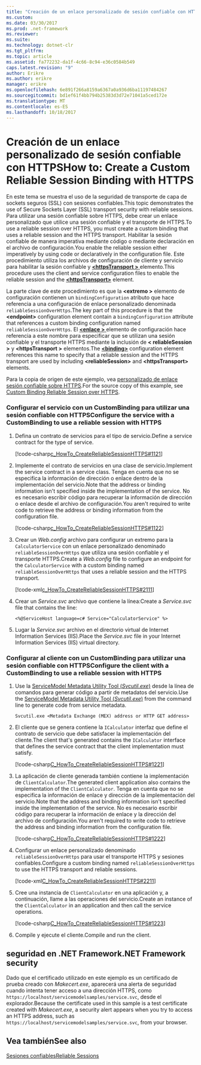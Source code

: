```yaml
---
title: "Creación de un enlace personalizado de sesión confiable con HTTPS"
ms.custom: 
ms.date: 03/30/2017
ms.prod: .net-framework
ms.reviewer: 
ms.suite: 
ms.technology: dotnet-clr
ms.tgt_pltfrm: 
ms.topic: article
ms.assetid: fa772232-da1f-4c66-8c94-e36c0584b549
caps.latest.revision: "9"
author: Erikre
ms.author: erikre
manager: erikre
ms.openlocfilehash: 6e891f266a8159a6367a0a936d6ba11197484267
ms.sourcegitcommit: bd1ef61f4bb794b25383d3d72e71041a5ced172e
ms.translationtype: MT
ms.contentlocale: es-ES
ms.lasthandoff: 10/18/2017
---
```

# <a name="how-to-create-a-custom-reliable-session-binding-with-https"></a><span data-ttu-id="63163-102">Creación de un enlace personalizado de sesión confiable con HTTPS</span><span class="sxs-lookup"><span data-stu-id="63163-102">How to: Create a Custom Reliable Session Binding with HTTPS</span></span>

<span data-ttu-id="63163-103">En este tema se muestra el uso de la seguridad de transporte de capa de sockets seguros (SSL) con sesiones confiables.</span><span class="sxs-lookup"><span data-stu-id="63163-103">This topic demonstrates the use of Secure Sockets Layer (SSL) transport security with reliable sessions.</span></span> <span data-ttu-id="63163-104">Para utilizar una sesión confiable sobre HTTPS, debe crear un enlace personalizado que utilice una sesión confiable y el transporte de HTTPS.</span><span class="sxs-lookup"><span data-stu-id="63163-104">To use a reliable session over HTTPS, you must create a custom binding that uses a reliable session and the HTTPS transport.</span></span> <span data-ttu-id="63163-105">Habilitar la sesión confiable de manera imperativa mediante código o mediante declaración en el archivo de configuración.</span><span class="sxs-lookup"><span data-stu-id="63163-105">You enable the reliable session either imperatively by using code or declaratively in the configuration file.</span></span> <span data-ttu-id="63163-106">Este procedimiento utiliza los archivos de configuración de cliente y servicio para habilitar la sesión confiable y [  **\<httpsTransport >** ](../../../../docs/framework/configure-apps/file-schema/wcf/httpstransport.md) elemento.</span><span class="sxs-lookup"><span data-stu-id="63163-106">This procedure uses the client and service configuration files to enable the reliable session and the [**\<httpsTransport>**](../../../../docs/framework/configure-apps/file-schema/wcf/httpstransport.md) element.</span></span>

<span data-ttu-id="63163-107">La parte clave de este procedimiento es que la  **\<extremo >** elemento de configuración contienen un `bindingConfiguration` atributo que hace referencia a una configuración de enlace personalizado denominada `reliableSessionOverHttps`.</span><span class="sxs-lookup"><span data-stu-id="63163-107">The key part of this procedure is that the **\<endpoint>** configuration element contain a `bindingConfiguration` attribute that references a custom binding configuration named `reliableSessionOverHttps`.</span></span> <span data-ttu-id="63163-108">El [  **\<enlace >** ](../../../../docs/framework/misc/binding.md) elemento de configuración hace referencia a este nombre para especificar que se utilizan una sesión confiable y el transporte HTTPS mediante la inclusión de  **\< reliableSession >** y  **\<httpsTransport >** elementos.</span><span class="sxs-lookup"><span data-stu-id="63163-108">The [**\<binding>**](../../../../docs/framework/misc/binding.md) configuration element references this name to specify that a reliable session and the HTTPS transport are used by including **\<reliableSession>** and **\<httpsTransport>** elements.</span></span>

<span data-ttu-id="63163-109">Para la copia de origen de este ejemplo, vea [personalizado de enlace sesión confiable sobre HTTPS](../../../../docs/framework/wcf/samples/custom-binding-reliable-session-over-https.md).</span><span class="sxs-lookup"><span data-stu-id="63163-109">For the source copy of this example, see [Custom Binding Reliable Session over HTTPS](../../../../docs/framework/wcf/samples/custom-binding-reliable-session-over-https.md).</span></span>

### <a name="configure-the-service-with-a-custombinding-to-use-a-reliable-session-with-https"></a><span data-ttu-id="63163-110">Configurar el servicio con un CustomBinding para utilizar una sesión confiable con HTTPS</span><span class="sxs-lookup"><span data-stu-id="63163-110">Configure the service with a CustomBinding to use a reliable session with HTTPS</span></span>

1. <span data-ttu-id="63163-111">Defina un contrato de servicios para el tipo de servicio.</span><span class="sxs-lookup"><span data-stu-id="63163-111">Define a service contract for the type of service.</span></span>

   [!code-csharp[c_HowTo_CreateReliableSessionHTTPS#1121](../../../../samples/snippets/csharp/VS_Snippets_CFX/c_howto_createreliablesessionhttps/cs/service.cs#1121)]

1. <span data-ttu-id="63163-112">Implemente el contrato de servicios en una clase de servicio.</span><span class="sxs-lookup"><span data-stu-id="63163-112">Implement the service contract in a service class.</span></span> <span data-ttu-id="63163-113">Tenga en cuenta que no se especifica la información de dirección o enlace dentro de la implementación del servicio.</span><span class="sxs-lookup"><span data-stu-id="63163-113">Note that the address or binding information isn't specified inside the implementation of the service.</span></span> <span data-ttu-id="63163-114">No es necesario escribir código para recuperar la información de dirección o enlace desde el archivo de configuración.</span><span class="sxs-lookup"><span data-stu-id="63163-114">You aren't required to write code to retrieve the address or binding information from the configuration file.</span></span>

   [!code-csharp[c_HowTo_CreateReliableSessionHTTPS#1122](../../../../samples/snippets/csharp/VS_Snippets_CFX/c_howto_createreliablesessionhttps/cs/service.cs#1122)]

1. <span data-ttu-id="63163-115">Crear un *Web.config* archivo para configurar un extremo para la `CalculatorService` con un enlace personalizado denominado `reliableSessionOverHttps` que utiliza una sesión confiable y el transporte HTTPS.</span><span class="sxs-lookup"><span data-stu-id="63163-115">Create a *Web.config* file to configure an endpoint for the `CalculatorService` with a custom binding named `reliableSessionOverHttps` that uses a reliable session and the HTTPS transport.</span></span>

   [!code-xml[c_HowTo_CreateReliableSessionHTTPS#2111](../../../../samples/snippets/csharp/VS_Snippets_CFX/c_howto_createreliablesessionhttps/common/web.config#2111)]

1. <span data-ttu-id="63163-116">Crear un *Service.svc* archivo que contiene la línea:</span><span class="sxs-lookup"><span data-stu-id="63163-116">Create a *Service.svc* file that contains the line:</span></span>

   ```
   <%@ServiceHost language=c# Service="CalculatorService" %>
   ```

1. <span data-ttu-id="63163-117">Lugar la *Service.svc* archivo en el directorio virtual de Internet Information Services (IIS).</span><span class="sxs-lookup"><span data-stu-id="63163-117">Place the *Service.svc* file in your Internet Information Services (IIS) virtual directory.</span></span>

### <a name="configure-the-client-with-a-custombinding-to-use-a-reliable-session-with-https"></a><span data-ttu-id="63163-118">Configurar al cliente con un CustomBinding para utilizar una sesión confiable con HTTPS</span><span class="sxs-lookup"><span data-stu-id="63163-118">Configure the client with a CustomBinding to use a reliable session with HTTPS</span></span>

1. <span data-ttu-id="63163-119">Use la [ServiceModel Metadata Utility Tool (*Svcutil.exe*)](../../../../docs/framework/wcf/servicemodel-metadata-utility-tool-svcutil-exe.md) desde la línea de comandos para generar código a partir de metadatos del servicio.</span><span class="sxs-lookup"><span data-stu-id="63163-119">Use the [ServiceModel Metadata Utility Tool (*Svcutil.exe*)](../../../../docs/framework/wcf/servicemodel-metadata-utility-tool-svcutil-exe.md) from the command line to generate code from service metadata.</span></span>

   ```console
   Svcutil.exe <Metadata Exchange (MEX) address or HTTP GET address>
   ```

1. <span data-ttu-id="63163-120">El cliente que se genera contiene la `ICalculator` interfaz que define el contrato de servicio que debe satisfacer la implementación del cliente.</span><span class="sxs-lookup"><span data-stu-id="63163-120">The client that's generated contains the `ICalculator` interface that defines the service contract that the client implementation must satisfy.</span></span>

   [!code-csharp[C_HowTo_CreateReliableSessionHTTPS#1221](../../../../samples/snippets/csharp/VS_Snippets_CFX/c_howto_createreliablesessionhttps/cs/client.cs#1221)]

1. <span data-ttu-id="63163-121">La aplicación de cliente generada también contiene la implementación de `ClientCalculator`.</span><span class="sxs-lookup"><span data-stu-id="63163-121">The generated client application also contains the implementation of the `ClientCalculator`.</span></span> <span data-ttu-id="63163-122">Tenga en cuenta que no se especifica la información de enlace y dirección de la implementación del servicio.</span><span class="sxs-lookup"><span data-stu-id="63163-122">Note that the address and binding information isn't specified inside the implementation of the service.</span></span> <span data-ttu-id="63163-123">No es necesario escribir código para recuperar la información de enlace y la dirección del archivo de configuración.</span><span class="sxs-lookup"><span data-stu-id="63163-123">You aren't required to write code to retrieve the address and binding information from the configuration file.</span></span>

   [!code-csharp[C_HowTo_CreateReliableSessionHTTPS#1222](../../../../samples/snippets/csharp/VS_Snippets_CFX/c_howto_createreliablesessionhttps/cs/client.cs#1222)]

1. <span data-ttu-id="63163-124">Configurar un enlace personalizado denominado `reliableSessionOverHttps` para usar el transporte HTTPS y sesiones confiables.</span><span class="sxs-lookup"><span data-stu-id="63163-124">Configure a custom binding named `reliableSessionOverHttps` to use the HTTPS transport and reliable sessions.</span></span>

   [!code-xml[C_HowTo_CreateReliableSessionHTTPS#2211](../../../../samples/snippets/csharp/VS_Snippets_CFX/c_howto_createreliablesessionhttps/common/app.config#2211)]

1. <span data-ttu-id="63163-125">Cree una instancia de `ClientCalculator` en una aplicación y, a continuación, llame a las operaciones del servicio.</span><span class="sxs-lookup"><span data-stu-id="63163-125">Create an instance of the `ClientCalculator` in an application and then call the service operations.</span></span>

   [!code-csharp[C_HowTo_CreateReliableSessionHTTPS#1223](../../../../samples/snippets/csharp/VS_Snippets_CFX/c_howto_createreliablesessionhttps/cs/client.cs#1223)]

1. <span data-ttu-id="63163-126">Compile y ejecute el cliente.</span><span class="sxs-lookup"><span data-stu-id="63163-126">Compile and run the client.</span></span>  

## <a name="net-framework-security"></a><span data-ttu-id="63163-127">seguridad en .NET Framework</span><span class="sxs-lookup"><span data-stu-id="63163-127">.NET Framework security</span></span>

<span data-ttu-id="63163-128">Dado que el certificado utilizado en este ejemplo es un certificado de prueba creado con *Makecert.exe*, aparecerá una alerta de seguridad cuando intenta tener acceso a una dirección HTTPS, como `https://localhost/servicemodelsamples/service.svc`, desde el explorador.</span><span class="sxs-lookup"><span data-stu-id="63163-128">Because the certificate used in this sample is a test certificate created with *Makecert.exe*, a security alert appears when you try to access an HTTPS address, such as `https://localhost/servicemodelsamples/service.svc`, from your browser.</span></span>

## <a name="see-also"></a><span data-ttu-id="63163-129">Vea también</span><span class="sxs-lookup"><span data-stu-id="63163-129">See also</span></span>

[<span data-ttu-id="63163-130">Sesiones confiables</span><span class="sxs-lookup"><span data-stu-id="63163-130">Reliable Sessions</span></span>](../../../../docs/framework/wcf/feature-details/reliable-sessions.md)
